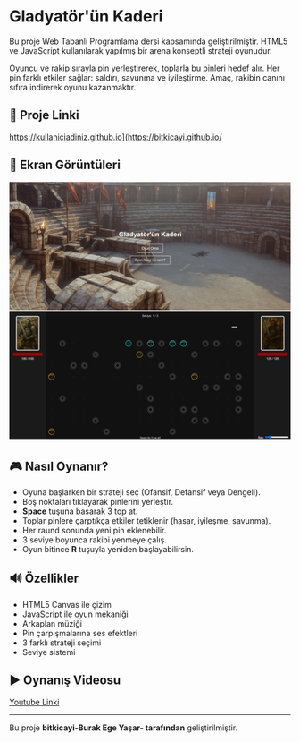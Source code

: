 # Gladyatör'ün Kaderi

Bu proje Web Tabanlı Programlama dersi kapsamında geliştirilmiştir. HTML5 ve JavaScript kullanılarak yapılmış bir arena konseptli strateji oyunudur.

Oyuncu ve rakip sırayla pin yerleştirerek, toplarla bu pinleri hedef alır. Her pin farklı etkiler sağlar: saldırı, savunma ve iyileştirme. Amaç, rakibin canını sıfıra indirerek oyunu kazanmaktır.

## 📌 Proje Linki

https://kullaniciadiniz.github.io](https://bitkicayi.github.io/


## 📸 Ekran Görüntüleri

![ekran1](images/ekran1.png)
![ekran2](images/ekran2.png)

## 🎮 Nasıl Oynanır?

- Oyuna başlarken bir strateji seç (Ofansif, Defansif veya Dengeli).
- Boş noktaları tıklayarak pinlerini yerleştir.
- **Space** tuşuna basarak 3 top at.
- Toplar pinlere çarptıkça etkiler tetiklenir (hasar, iyileşme, savunma).
- Her raund sonunda yeni pin eklenebilir.
- 3 seviye boyunca rakibi yenmeye çalış.
- Oyun bitince **R** tuşuyla yeniden başlayabilirsin.

## 🔊 Özellikler

- HTML5 Canvas ile çizim
- JavaScript ile oyun mekaniği
- Arkaplan müziği
- Pin çarpışmalarına ses efektleri
- 3 farklı strateji seçimi
- Seviye sistemi

## ▶️ Oynanış Videosu

[Youtube Linki](...)

---

Bu proje **bitkicayi-Burak Ege Yaşar- tarafından** geliştirilmiştir.
